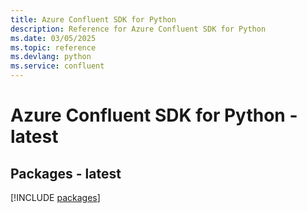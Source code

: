 ```yaml
---
title: Azure Confluent SDK for Python
description: Reference for Azure Confluent SDK for Python
ms.date: 03/05/2025
ms.topic: reference
ms.devlang: python
ms.service: confluent
---
```

# Azure Confluent SDK for Python - latest
## Packages - latest
[!INCLUDE [packages](confluent-index.md)]